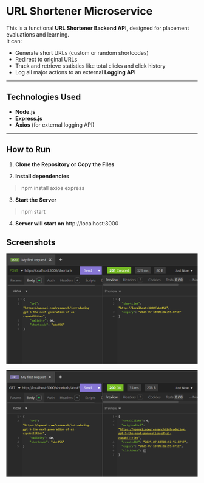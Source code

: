# URL Shortener Microservice 

This is a functional **URL Shortener Backend API**, designed for placement evaluations and learning.  
It can:

- Generate short URLs (custom or random shortcodes)
- Redirect to original URLs
- Track and retrieve statistics like total clicks and click history
- Log all major actions to an external **Logging API**

---

## Technologies Used

- **Node.js**
- **Express.js**
- **Axios** (for external logging API)

---

## How to Run

1. **Clone the Repository or Copy the Files**

2. **Install dependencies**
> npm install axios express
3. **Start the Server**
> npm start
4.  **Server will start on**
   http://localhost:3000

## Screenshots

![Create Short URL](question_1/images/CreateURL.png)

![Retrieve Short URL status](question_1/images/GetURL.png)

